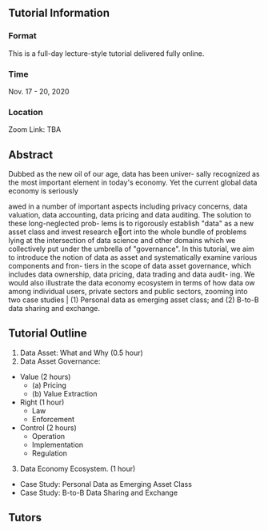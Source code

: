 ## Tutorial Information

### Format

This is a full-day lecture-style tutorial delivered fully online.

### Time

Nov. 17 - 20, 2020

### Location

Zoom Link:  TBA

## Abstract

Dubbed as the new oil of our age, data has been univer-
sally recognized as the most important element in today's
economy. Yet the current global data economy is seriously

awed in a number of important aspects including privacy
concerns, data valuation, data accounting, data pricing and
data auditing. The solution to these long-neglected prob-
lems is to rigorously establish "data" as a new asset class and
invest research eort into the whole bundle of problems lying
at the intersection of data science and other domains which
we collectively put under the umbrella of "governance". In
this tutorial, we aim to introduce the notion of data as asset
and systematically examine various components and fron-
tiers in the scope of data asset governance, which includes
data ownership, data pricing, data trading and data audit-
ing. We would also illustrate the data economy ecosystem
in terms of how data 
ow among individual users, private
sectors and public sectors, zooming into two case studies |
(1) Personal data as emerging asset class; and (2) B-to-B
data sharing and exchange.

## Tutorial Outline

1. Data Asset: What and Why (0.5 hour)
2. Data Asset Governance:
  - Value (2 hours)
    - (a) Pricing 
    - (b) Value Extraction 
  - Right (1 hour)
    - Law
    - Enforcement 
  - Control (2 hours)
    - Operation
    - Implementation
    - Regulation
3. Data Economy Ecosystem. (1 hour)
-  Case Study: Personal Data as Emerging Asset
Class
-  Case Study: B-to-B Data Sharing and Exchange



## Tutors


